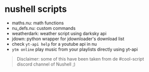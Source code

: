 # nushell scripts
- maths.nu: math functions
- nu_defs.nu: custom commands
- weatherdark: weather script using darksky api
- jdown: python wrapper for jdownloader's download list
- check `yt-api help` for a youtube api in nu
- `ytm online` play music from your playlists directly using yt-api

> Disclaimer: some of this have been taken from de #cool-script discord channel of Nushell ;)